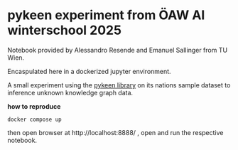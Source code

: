 # pykeen experiment from ÖAW AI winterschool 2025

Notebook provided by Alessandro Resende and Emanuel Sallinger from TU Wien. 

Encaspulated here in a dockerized jupyter environment.

A small experiment using the [pykeen library](https://github.com/pykeen/pykeen) on its nations 
sample dataset to inference unknown knowledge graph data.

**how to reproduce**

```
docker compose up
```

then open browser at http://localhost:8888/ , open and run the respective notebook.

